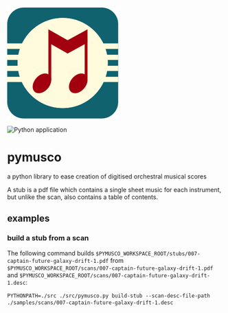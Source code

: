 ![musco-logo](./logo.svg)

![Python application](https://github.com/g-raffy/pymusco/workflows/Python%20application/badge.svg)

# pymusco

a python library to ease creation of digitised orchestral musical scores  

A stub is a pdf file which contains a single sheet music for each instrument, but unlike the scan, also contains a table of contents.

## examples

### build a stub from a scan

The following command builds `$PYMUSCO_WORKSPACE_ROOT/stubs/007-captain-future-galaxy-drift-1.pdf` from `$PYMUSCO_WORKSPACE_ROOT/scans/007-captain-future-galaxy-drift-1.pdf` and `$PYMUSCO_WORKSPACE_ROOT/scans/007-captain-future-galaxy-drift-1.desc`:
```
PYTHONPATH=./src ./src/pymusco.py build-stub --scan-desc-file-path ./samples/scans/007-captain-future-galaxy-drift-1.desc
```
